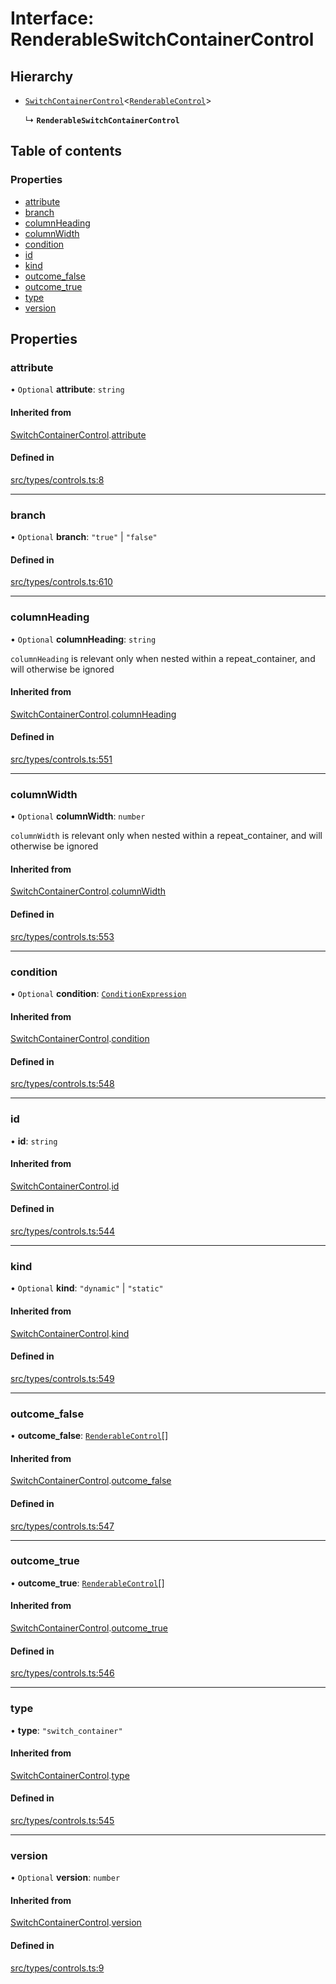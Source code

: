 # Interface: RenderableSwitchContainerControl

## Hierarchy

- [`SwitchContainerControl`](../wiki/SwitchContainerControl)\<[`RenderableControl`](../wiki/Exports#renderablecontrol)\>

  ↳ **`RenderableSwitchContainerControl`**

## Table of contents

### Properties

- [attribute](../wiki/RenderableSwitchContainerControl#attribute)
- [branch](../wiki/RenderableSwitchContainerControl#branch)
- [columnHeading](../wiki/RenderableSwitchContainerControl#columnheading)
- [columnWidth](../wiki/RenderableSwitchContainerControl#columnwidth)
- [condition](../wiki/RenderableSwitchContainerControl#condition)
- [id](../wiki/RenderableSwitchContainerControl#id)
- [kind](../wiki/RenderableSwitchContainerControl#kind)
- [outcome\_false](../wiki/RenderableSwitchContainerControl#outcome_false)
- [outcome\_true](../wiki/RenderableSwitchContainerControl#outcome_true)
- [type](../wiki/RenderableSwitchContainerControl#type)
- [version](../wiki/RenderableSwitchContainerControl#version)

## Properties

### attribute

• `Optional` **attribute**: `string`

#### Inherited from

[SwitchContainerControl](../wiki/SwitchContainerControl).[attribute](../wiki/SwitchContainerControl#attribute)

#### Defined in

[src/types/controls.ts:8](https://github.com/decisively-io/interview-sdk/blob/88201aefe0053753c57ed3533baaa60dd3f28a04/src/types/controls.ts#L8)

___

### branch

• `Optional` **branch**: ``"true"`` \| ``"false"``

#### Defined in

[src/types/controls.ts:610](https://github.com/decisively-io/interview-sdk/blob/88201aefe0053753c57ed3533baaa60dd3f28a04/src/types/controls.ts#L610)

___

### columnHeading

• `Optional` **columnHeading**: `string`

`columnHeading` is relevant only when nested within a repeat_container, and will otherwise be ignored

#### Inherited from

[SwitchContainerControl](../wiki/SwitchContainerControl).[columnHeading](../wiki/SwitchContainerControl#columnheading)

#### Defined in

[src/types/controls.ts:551](https://github.com/decisively-io/interview-sdk/blob/88201aefe0053753c57ed3533baaa60dd3f28a04/src/types/controls.ts#L551)

___

### columnWidth

• `Optional` **columnWidth**: `number`

`columnWidth` is relevant only when nested within a repeat_container, and will otherwise be ignored

#### Inherited from

[SwitchContainerControl](../wiki/SwitchContainerControl).[columnWidth](../wiki/SwitchContainerControl#columnwidth)

#### Defined in

[src/types/controls.ts:553](https://github.com/decisively-io/interview-sdk/blob/88201aefe0053753c57ed3533baaa60dd3f28a04/src/types/controls.ts#L553)

___

### condition

• `Optional` **condition**: [`ConditionExpression`](../wiki/ConditionExpression)

#### Inherited from

[SwitchContainerControl](../wiki/SwitchContainerControl).[condition](../wiki/SwitchContainerControl#condition)

#### Defined in

[src/types/controls.ts:548](https://github.com/decisively-io/interview-sdk/blob/88201aefe0053753c57ed3533baaa60dd3f28a04/src/types/controls.ts#L548)

___

### id

• **id**: `string`

#### Inherited from

[SwitchContainerControl](../wiki/SwitchContainerControl).[id](../wiki/SwitchContainerControl#id)

#### Defined in

[src/types/controls.ts:544](https://github.com/decisively-io/interview-sdk/blob/88201aefe0053753c57ed3533baaa60dd3f28a04/src/types/controls.ts#L544)

___

### kind

• `Optional` **kind**: ``"dynamic"`` \| ``"static"``

#### Inherited from

[SwitchContainerControl](../wiki/SwitchContainerControl).[kind](../wiki/SwitchContainerControl#kind)

#### Defined in

[src/types/controls.ts:549](https://github.com/decisively-io/interview-sdk/blob/88201aefe0053753c57ed3533baaa60dd3f28a04/src/types/controls.ts#L549)

___

### outcome\_false

• **outcome\_false**: [`RenderableControl`](../wiki/Exports#renderablecontrol)[]

#### Inherited from

[SwitchContainerControl](../wiki/SwitchContainerControl).[outcome_false](../wiki/SwitchContainerControl#outcome_false)

#### Defined in

[src/types/controls.ts:547](https://github.com/decisively-io/interview-sdk/blob/88201aefe0053753c57ed3533baaa60dd3f28a04/src/types/controls.ts#L547)

___

### outcome\_true

• **outcome\_true**: [`RenderableControl`](../wiki/Exports#renderablecontrol)[]

#### Inherited from

[SwitchContainerControl](../wiki/SwitchContainerControl).[outcome_true](../wiki/SwitchContainerControl#outcome_true)

#### Defined in

[src/types/controls.ts:546](https://github.com/decisively-io/interview-sdk/blob/88201aefe0053753c57ed3533baaa60dd3f28a04/src/types/controls.ts#L546)

___

### type

• **type**: ``"switch_container"``

#### Inherited from

[SwitchContainerControl](../wiki/SwitchContainerControl).[type](../wiki/SwitchContainerControl#type)

#### Defined in

[src/types/controls.ts:545](https://github.com/decisively-io/interview-sdk/blob/88201aefe0053753c57ed3533baaa60dd3f28a04/src/types/controls.ts#L545)

___

### version

• `Optional` **version**: `number`

#### Inherited from

[SwitchContainerControl](../wiki/SwitchContainerControl).[version](../wiki/SwitchContainerControl#version)

#### Defined in

[src/types/controls.ts:9](https://github.com/decisively-io/interview-sdk/blob/88201aefe0053753c57ed3533baaa60dd3f28a04/src/types/controls.ts#L9)
